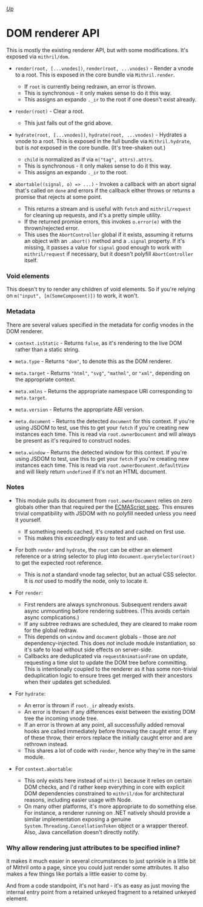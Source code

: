 [*Up*](README.md)

# DOM renderer API

This is mostly the existing renderer API, but with some modifications. It's exposed via `mithril/dom`.

- `render(root, [...vnodes])`, `render(root, ...vnodes)` - Render a vnode to a root. This is exposed in the core bundle via `Mithril.render`.
	- If `root` is currently being redrawn, an error is thrown.
	- This is synchronous - it only makes sense to do it this way.
	- This assigns an expando `._ir` to the root if one doesn't exist already.

- `render(root)` - Clear a root.
	- This just falls out of the grid above.

- `hydrate(root, [...vnodes])`, `hydrate(root, ...vnodes)` - Hydrates a vnode to a root. This is exposed in the full bundle via `Mithril.hydrate`, but is *not* exposed in the core bundle. (It's tree-shaken out.)
	- `child` is normalized as if via `m("tag", attrs).attrs`.
	- This is synchronous - it only makes sense to do it this way.
	- This assigns an expando `._ir` to the root.

- `abortable((signal, o) => ...)` - Invokes a callback with an abort signal that's called on `done` and errors if the callback either throws or returns a promise that rejects at some point.
	- This returns a stream and is useful with `fetch` and `mithril/request` for cleaning up requests, and it's a pretty simple utility.
	- If the returned promise errors, this invokes `o.error(e)` with the thrown/rejected error.
	- This uses the `AbortController` global if it exists, assuming it returns an object with an `.abort()` method and a `.signal` property. If it's missing, it passes a value for `signal` good enough to work with `mithril/request` if necessary, but it doesn't polyfill `AbortController` itself.

### Void elements

This doesn't try to render any children of void elements. So if you're relying on `m("input", [m(SomeComponent)])` to work, it won't.

### Metadata

There are several values specified in the metadata for config vnodes in the DOM renderer.

- `context.isStatic` - Returns `false`, as it's rendering to the live DOM rather than a static string.

- `meta.type` - Returns `"dom"`, to denote this as the DOM renderer.

- `meta.target` - Returns `"html"`, `"svg"`, `"mathml"`, or `"xml"`, depending on the appropriate context.

- `meta.xmlns` - Returns the appropriate namespace URI corresponding to `meta.target`.

- `meta.version` - Returns the appropriate ABI version.

- `meta.document` - Returns the detected `document` for this context. If you're using JSDOM to test, use this to get your `fetch` if you're creating new instances each time. This is read via `root.ownerDocument` and will always be present as it's required to construct nodes.

- `meta.window` - Returns the detected window for this context. If you're using JSDOM to test, use this to get your `fetch` if you're creating new instances each time. This is read via `root.ownerDocument.defaultView` and will likely return `undefined` if it's not an HTML document.

### Notes

- This module pulls its document from `root.ownerDocument` relies on zero globals other than that required per the [ECMAScript spec](https://tc39.es/ecma262). This ensures trivial compatibility with JSDOM with no polyfill needed unless you need it yourself.
	- If something needs cached, it's created and cached on first use.
	- This makes this *exceedingly* easy to test and use.

- For both `render` and `hydrate`, the `root` can be either an element reference or a string selector to plug into `document.querySelector(root)` to get the expected root reference.
	- This is *not* a standard vnode tag selector, but an actual CSS selector. It is *not* used to modify the node, only to locate it.

- For `render`:
	- First renders are always synchronous. Subsequent renders await async unmounting before rendering subtrees. (This avoids certain async complications.)
	- If any subtree redraws are scheduled, they are cleared to make room for the global redraw.
	- This depends on `window` and `document` globals - those are *not* dependency-injected. This does *not* include module instantiation, so it's safe to load without side effects on server-side.
	- Callbacks are deduplicated via `requestAnimationFrame` on update, requesting a time slot to update the DOM tree before committing. This is intentionally coupled to the renderer as it has some non-trivial deduplication logic to ensure trees get merged with their ancestors when their updates get scheduled.

- For `hydrate`:
	- An error is thrown if `root._ir` already exists.
	- An error is thrown if any differences exist between the existing DOM tree the incoming vnode tree.
	- If an error is thrown at any point, all successfully added removal hooks are called immediately before throwing the caught error. If any of these throw, their errors replace the initially caught error and are rethrown instead.
	- This shares a lot of code with `render`, hence why they're in the same module.

- For `context.abortable`:
	- This only exists here instead of `mithril` because it relies on certain DOM checks, and I'd rather keep everything in core with explicit DOM dependencies constrained to `mithril/dom` for architectural reasons, including easier usage with Node.
	- On many other platforms, it's more appropriate to do something else. For instance, a renderer running on .NET natively should provide a similar implementation exposing a genuine `System.Threading.CancellationToken` object or a wrapper thereof. Also, Java cancellation doesn't directly notify.

### Why allow rendering just attributes to be specified inline?

It makes it much easier in several circumstances to just sprinkle in a little bit of Mithril onto a page, since you could just render some attributes. It also makes a few things like portals a little easier to come by.

And from a code standpoint, it's not hard - it's as easy as just moving the internal entry point from a retained unkeyed fragment to a retained unkeyed element.
